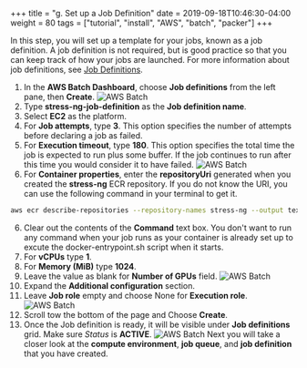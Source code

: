 +++
title = "g. Set up a Job Definition"
date = 2019-09-18T10:46:30-04:00
weight = 80
tags = ["tutorial", "install", "AWS", "batch", "packer"]
+++

In this step, you will set up a template for your jobs, known as a job definition. A job definition is not required, but is good practice so that you can keep track of how your jobs are launched. For more information about job definitions, see [Job Definitions](https://docs.aws.amazon.com/batch/latest/userguide/job_definitions.html).

1. In the **AWS Batch Dashboard**, choose **Job definitions** from the left pane, then **Create**.
![AWS Batch](/images/aws-batch/create-job-def-0.png)
2. Type **stress-ng-job-definition** as the **Job definition name**.
3. Select **EC2** as the platform.
4. For **Job attempts**, type **3**. This option specifies the number of attempts before declaring a job as failed.
5. For **Execution timeout**, type **180**. This option specifies the total time the job is expected to run plus some buffer. If the job continues to run after this time you would consider it to have failed.
![AWS Batch](/images/aws-batch/create-job-def-1.png)
6. For **Container properties**, enter the **repositoryUri** generated when you created the **stress-ng** ECR repository. If you do not know the URI, you can use the following command in your terminal to get it.
```bash
aws ecr describe-repositories --repository-names stress-ng --output text --query 'repositories[0].[repositoryUri]'
```
6. Clear out the contents of the **Command** text box. You don't want to run any command when your job runs as your container is already set up to excute the docker-entrypoint.sh script when it starts.
6. For **vCPUs** type **1**.
7. For **Memory (MiB)** type **1024**.
8. Leave the value as blank for **Number of GPUs** field.
![AWS Batch](/images/aws-batch/create-job-def-2.png)
9. Expand the **Additional configuration** section.
10. Leave **Job role** empty and choose None for **Execution role**.
![AWS Batch](/images/aws-batch/create-job-def-3.png)
13. Scroll tow the bottom of the page and Choose **Create**.
14. Once the Job definition is ready, it will be visible under **Job definitions** grid. Make sure *Status* is **ACTIVE**.
![AWS Batch](/images/aws-batch/create-job-def-4.png)
Next you will take a closer look at the **compute environment**, **job queue**, and **job definition** that you have created.
